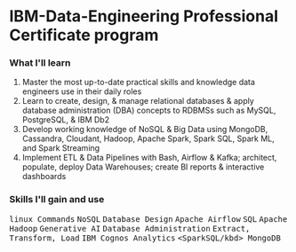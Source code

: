 # IBM-Data-Engineering Professional Certificate program
### What I'll learn
1) Master the most up-to-date practical skills and knowledge data engineers use in their daily roles
2) Learn to create, design, & manage relational databases & apply database administration (DBA) concepts to RDBMSs such as MySQL, PostgreSQL, & IBM Db2 
3) Develop working knowledge of NoSQL & Big Data using MongoDB, Cassandra, Cloudant, Hadoop, Apache Spark, Spark SQL, Spark ML, and Spark Streaming 
4) Implement ETL & Data Pipelines with Bash, Airflow & Kafka; architect, populate, deploy Data Warehouses; create BI reports & interactive dashboards 

### Skills I'll gain and use
<kbd>linux Commands</kbd>
<kbd>NoSQL</kbd>
<kbd>Database Design</kbd>
<kbd>Apache Airflow</kbd>
<kbd>SQL</kbd>
<kbd>Apache Hadoop</kbd>
<kbd>Generative AI</kbd>
<kbd>Database Administration</kbd>
<kbd>Extract, Transform, Load</kbd>
<kbd>IBM Cognos Analytics</kbd>
<kbd><SparkSQL/kbd>
<kbd>MongoDB</kbd>

